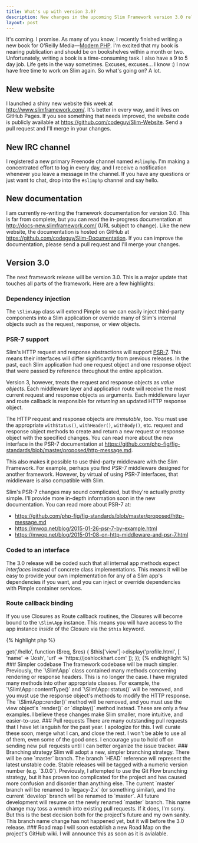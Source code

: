 ```yaml
---
title: What's up with version 3.0?
description: New changes in the upcoming Slim Framework version 3.0 release
layout: post
---
```


It's coming. I promise. As many of you know, I recently finished writing a new book for O'Reilly Media—[Modern PHP](http://shop.oreilly.com/product/0636920033868.do). I'm excited that my book is nearing publication and should be on bookshelves within a month or two. Unfortunately, writing a book is a time-consuming task. I also have a 9 to 5 day job. Life gets in the way sometimes. Excuses, excuses... I know :) I now have free time to work on Slim again. So what's going on? A lot.

## New website

I launched a shiny new website this week at <http://www.slimframework.com/>. It's better in every way, and it lives on GitHub Pages. If you see something that needs improved, the website code is publicly available at <https://github.com/codeguy/Slim-Website>. Send a pull request and I'll merge in your changes.

## New IRC channel

I registered a new primary Freenode channel named `#slimphp`. I'm making a concentrated effort to log in every day, and I receive a notification whenever you leave a message in the channel. If you have any questions or just want to chat, drop into the `#slimphp` channel and say hello.

## New documentation

I am currently re-writing the framework documentation for version 3.0. This is far from complete, but you can read the in-progress documentation at <http://docs-new.slimframework.com/> (URL subject to change). Like the new website, the documentation is hosted on GitHub at <https://github.com/codeguy/Slim-Documentation>. If you can improve the documentation, please send a pull request and I'll merge your changes.

## Version 3.0

The next framework release will be version 3.0. This is a major update that touches all parts of the framework. Here are a few highlights:

### Dependency injection

The `\Slim\App` class will extend Pimple so we can easily inject third-party components into a Slim application or override many of Slim's internal objects such as the request, response, or view objects.

### PSR-7 support

Slim's HTTP request and response abstractions will support [PSR-7](https://github.com/php-fig/fig-standards/blob/master/proposed/http-message.md). This means their interfaces will differ significantly from previous releases. In the past, each Slim application had one request object and one response object that were passed by reference throughout the entire application.

Version 3, however, treats the request and response objects as _value objects_. Each middleware layer and application route will receive the most current request and response objects as arguments. Each middleware layer and route callback is responsible for _returning_ an updated HTTP response object.

The HTTP request and response objects are _immutable_, too. You must use the appropriate `withStatus()`, `withHeader()`, `withBody()`, etc. request and response object methods to create and return a new request or response object with the specified changes. You can read more about the new interface in the PSR-7 documentation at <https://github.com/php-fig/fig-standards/blob/master/proposed/http-message.md>.

This also makes it possible to use third-party middleware with the Slim Framework. For example, perhaps you find PSR-7 middleware designed for another framework. However, by virtual of using PSR-7 interfaces, that middleware is also compatible with Slim.

Slim's PSR-7 changes may sound complicated, but they're actually pretty simple. I'll provide more in-depth information soon in the new documentation. You can read more about PSR-7 at:

* <https://github.com/php-fig/fig-standards/blob/master/proposed/http-message.md>
* <https://mwop.net/blog/2015-01-26-psr-7-by-example.html>
* <https://mwop.net/blog/2015-01-08-on-http-middleware-and-psr-7.html>

### Coded to an interface

The 3.0 release will be coded such that all internal app methods expect _interfaces_ instead of concrete class implementations. This means it will be easy to provide your own implementation for any of a Slim app's dependencies if you want, and you can inject or override dependencies with Pimple container services.

### Route callback binding

If you use Closures as Route callback routines, the Closures will become bound to the `\Slim\App` instance. This means you will have access to the app instance _inside_ of the Closure via the `$this` keyword.

{% highlight php %}
<?php
$app = new \Slim\App();
$app->get('/hello', function ($req, $res) {
    $this['view']->display('profile.html', [
        'name' => 'Josh',
        'url' => 'https://joshlockhart.com'
    ]);
});
{% endhighlight %}

### Simpler codebase

The framework codebase will be much simpler. Previously, the `\Slim\App` class contained many methods concerning rendering or response headers. This is no longer the case. I have migrated many methods into other appropriate classes. For example, the `\Slim\App::contentType()` and `\Slim\App::status()` will be removed, and you must use the response object's methods to modify the HTTP response. The `\Slim\App::render()` method will be removed, and you must use the view object's `render()` or `display()` method instead. These are only a few examples. I believe these changes make Slim smaller, more intuitive, and easier-to-use.

### Pull requests

There are many outstanding pull requests that I have let languish for the past year. I apologize for this. I will curate these soon, merge what I can, and close the rest. I won't be able to use all of them, even some of the good ones.
I encourage you to hold off on sending new pull requests until I can better organize the issue tracker.

### Branching strategy

Slim will adopt a new, simpler branching strategy. There will be one `master` branch. The branch `HEAD` reference will represent the latest unstable code. Stable releases will be tagged with a numeric version number (e.g. `3.0.0`).

Previously, I attempted to use the Git Flow branching strategy, but it has proven too complicated for the project and has caused more confusion and disorder than anything else.

The current `master` branch will be renamed to `legacy-2.x` (or something similar), and the current `develop` branch will be renamed to `master`. All future development will resume on the newly renamed `master` branch. This name change may toss a wrench into existing pull requests. If it does, I'm sorry. But this is the best decision both for the project's future and my own sanity.
This branch name change has not happened yet, but it will before the 3.0 release.

### Road map

I will soon establish a new Road Map on the project's GitHub wiki. I will announce this as soon as it is avialable.

